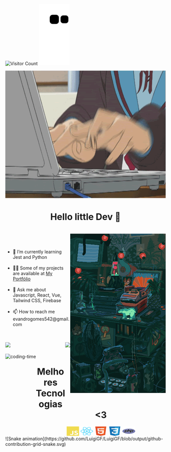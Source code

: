 ![Visitor Count](https://profile-counter.glitch.me/{EGAMER26}/count.svg)
![Snake animation](https://github.com/EGAMER26/EGAMER26/blob/output/github-contribution-grid-snake.svg)



   <div>
      <div>
         <img src="anime.gif" alt="anime" width="100%" height="400">
          <div>
          <h1 align="center">Hello little Dev 👋</h1>
             <br>
          <img align="right" src="collAnime.gif" alt="anime" width="300" height="500"> 
             <br>
             <br>
              <ul >
                  <li>🌱 I’m currently learning Jest and Python</li>
                    <br>
                  <li>👨‍💻 Some of my projects are available at <a href="https://p-inky.vercel.app/">My Portfólio</a></li>
                    <br> 
                 <li>💬 Ask me about Javascript, React, Vue, Tailwind CSS, Firebase</li>
                    <br> 
                 <li>📫 How to reach me evandrogomes542@gmail.com</li>
              </ul>
             <div>
              <br>
              <br>
              <img  height="180em" src="https://github-readme-stats.vercel.app/api?username=EGAMER26&show_icons=true&theme=great-gatsby&include_all_commits=true&count_private=true"/>
              <img align="right" height="180em" src="https://github-readme-stats.vercel.app/api/top-langs/?username=EGAMER26&layout=compact&langs_count=16&theme=great-gatsby"/>
            </div>
          </div>
           </div>
   
   <div  align="center"> 
  <div style="display: inline_block"><br>
    <img align="left" height="250" alt="coding-time" src="code.gif">
    <h1 align="center">Melhores Tecnologias <3</h1>
    <img align="center" height="30" width="40" alt="js-icon"  src="https://raw.githubusercontent.com/devicons/devicon/master/icons/javascript/javascript-plain.svg">
    <img align="center" height="30" width="40" alt="react-icon" src="https://raw.githubusercontent.com/devicons/devicon/master/icons/react/react-original.svg">
    <img align="center" height="30" width="40" alt="html-icon" src="https://raw.githubusercontent.com/devicons/devicon/master/icons/html5/html5-original.svg">
    <img align="center" height="30" width="40" alt="css-icon" src="https://raw.githubusercontent.com/devicons/devicon/master/icons/css3/css3-original.svg">
    <img align="center" height="30" width="40" alt="c-icon" src="https://raw.githubusercontent.com/devicons/devicon/master/icons/php/php-original.svg">
    
   </div>
   </div>
![Snake animation](https://github.com/LuigiGF/LuigiGF/blob/output/github-contribution-grid-snake.svg)


                                                                 


<!--
**EGAMER26/EGAMER26** is a ✨ _special_ ✨ repository because its `README.md` (this file) appears on your GitHub profile.

Here are some ideas to get you started:

- 🔭 I’m currently working on ...
- 🌱 I’m currently learning ...
- 👯 I’m looking to collaborate on ...
- 🤔 I’m looking for help with ...
- 💬 Ask me about ...
- 📫 How to reach me: ...
- 😄 Pronouns: ...
- ⚡ Fun fact: ...
-->
